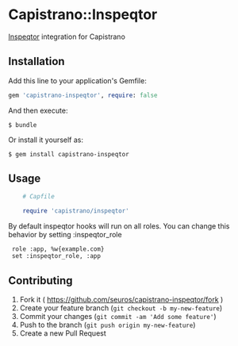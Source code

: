 # Capistrano::Inspeqtor

[Inspeqtor](http://contribsys.com/inspeqtor) integration for Capistrano

## Installation

Add this line to your application's Gemfile:

```ruby
gem 'capistrano-inspeqtor', require: false
```

And then execute:

    $ bundle

Or install it yourself as:

    $ gem install capistrano-inspeqtor


## Usage
```ruby
    # Capfile

    require 'capistrano/inspeqtor'
```

By default inspeqtor hooks will run on all roles.
You can change this behavior by setting :inspeqtor_role

```
 role :app, %w{example.com}
 set :inspeqtor_role, :app
```

## Contributing

1. Fork it ( https://github.com/seuros/capistrano-inspeqtor/fork )
2. Create your feature branch (`git checkout -b my-new-feature`)
3. Commit your changes (`git commit -am 'Add some feature'`)
4. Push to the branch (`git push origin my-new-feature`)
5. Create a new Pull Request
